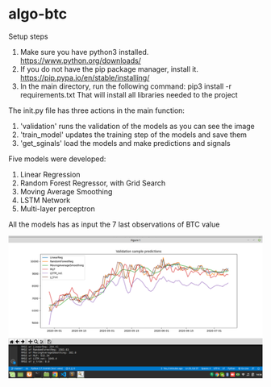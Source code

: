 # algo-btc

Setup steps
1. Make sure you have python3 installed. https://www.python.org/downloads/
2. If you do not have the pip package manager, install it. https://pip.pypa.io/en/stable/installing/
3. In the main directory, run the following command: pip3 install -r requirements.txt
   That will install all libraries needed to the project
   
The init.py file has three actions in the main function:
1. 'validation' runs the validation of the models as you can see the image
2. 'train_model' updates the training step of the models and save them
3. 'get_sginals' load the models and make predictions and signals

Five models were developed:
1. Linear Regression
2. Random Forest Regressor, with Grid Search
3. Moving Average Smoothing
4. LSTM Network
5. Multi-layer perceptron

All the models has as input the 7 last observations of BTC value

![picture](val_results.png)
